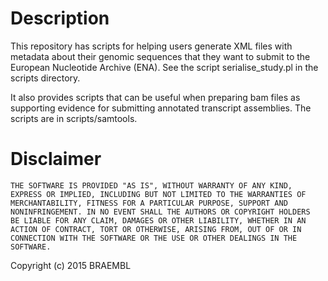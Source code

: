 Description
===========

This repository has scripts for helping users generate XML files with metadata about their genomic sequences that they want to submit to the European Nucleotide Archive (ENA). See the script serialise_study.pl in the scripts directory.

It also provides scripts that can be useful when preparing bam files as supporting evidence for submitting annotated transcript assemblies. The scripts are in scripts/samtools.

Disclaimer
==========

```
THE SOFTWARE IS PROVIDED "AS IS", WITHOUT WARRANTY OF ANY KIND,
EXPRESS OR IMPLIED, INCLUDING BUT NOT LIMITED TO THE WARRANTIES OF
MERCHANTABILITY, FITNESS FOR A PARTICULAR PURPOSE, SUPPORT AND
NONINFRINGEMENT. IN NO EVENT SHALL THE AUTHORS OR COPYRIGHT HOLDERS
BE LIABLE FOR ANY CLAIM, DAMAGES OR OTHER LIABILITY, WHETHER IN AN
ACTION OF CONTRACT, TORT OR OTHERWISE, ARISING FROM, OUT OF OR IN
CONNECTION WITH THE SOFTWARE OR THE USE OR OTHER DEALINGS IN THE
SOFTWARE.
```

Copyright (c) 2015 BRAEMBL
